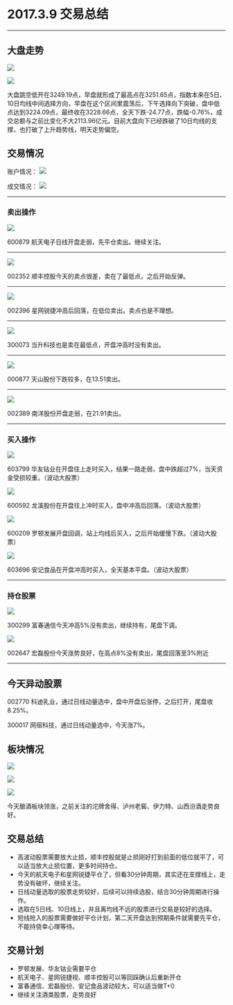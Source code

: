 # 2017.3.9 交易总结

------

## 大盘走势

![](./pic/20170309-dapan2.png)

![](./pic/20170309-dapan.png)

大盘跳空低开在3249.19点，早盘就形成了最高点在3251.65点，指数本来在5日、10日均线中间选择方向，早盘在这个区间里震荡后，下午选择向下突破，盘中低点达到3224.09点，最终收在3228.66点，全天下跌-24.77点，跌幅-0.76%，成交总额与之前比变化不大2113.96亿元。目前大盘向下已经跌破了10日均线的支撑，也打破了上升趋势线，明天走势偏空。

## 交易情况

账户情况：
![](./pic/20170309-zhanghu.png)

成交情况：
![](./pic/20170309-chengjiao.png)

------

### 卖出操作

![](./pic/20170307-600879.png)

600879 航天电子日线开盘走弱，先平仓卖出。继续关注。

------

![](./pic/20170307-002352.png)

002352 顺丰控股今天的卖点很差，卖在了最低点，之后开始反弹。

------

![](./pic/20170307-002396.png)

002396 星网锐捷冲高后回落，在低位卖出。卖点也是不理想。

------

![](./pic/20170307-300073.png)

300073 当升科技也是卖在最低点，开盘冲高时没有卖出。

------

![](./pic/20170307-000877.png)

000877 天山股份下跌较多，在13.51卖出。

------

![](./pic/20170307-002389.png)

002389 南洋股份开盘走弱，在21.91卖出。

------

### 买入操作

![](./pic/20170307-603799.png)

603799 华友钴业在开盘往上走时买入，结果一路走弱，盘中跌超过7%，当天资金受损较重。（波动大股票）

![](./pic/20170307-600592.png)

600592 龙溪股份在开盘往上冲时买入，盘中冲高后回落。（波动大股票）

![](./pic/20170307-600209.png)

600209 罗顿发展开盘回调，站上均线后买入，之后开始缓慢下跌。（波动大股票）

![](./pic/20170307-603696.png)

603696 安记食品在开盘冲高时买入，全天基本平盘。（波动大股票）

------

### 持仓股票

![](./pic/20170307-300299.png)

300299 富春通信今天冲高5%没有卖出，继续持有，尾盘下调。

![](./pic/20170307-002647.png)

002647 宏磊股份今天涨势良好，在高点8%没有卖出，尾盘回落至3%附近

------

## 今天异动股票

002770 科迪乳业，通过日线动量选中，盘中开盘后涨停，之后打开，尾盘收8.25%。

300017 网宿科技，通过日线动量选中，今天涨7%。

## 板块情况

![](./pic/20170306-bk1.png)

![](./pic/20170306-bk2.png)

![](./pic/20170306-bk3.png)

今天酿酒板块领涨，之前关注的沱牌舍得、泸州老窖、伊力特、山西汾酒走势良好。

## 交易总结

- 高波动股票需要放大止损，顺丰控股就是止损刚好打到前面的低位就平了，可以适当放大止损位置，更多时间持仓。
- 今天的航天电子和星网锐捷平仓了，但看30分钟周期，其实还在支撑线上，走势没有破坏，继续关注。
- 日线动量选取的股票走势较好，后续可以持续选股，结合30分钟周期进行操作。
- 选取在5日线、10日线上，并且离均线不远的股票进行交易是较好的选择。
- 短线抢入的股票需要做好平仓计划，第二天开盘达到预期条件就需要先平仓，不能持侥幸心理等待。

## 交易计划

- 罗顿发展、华友钴业需要平仓
- 航天电子、星网锐捷视、顺丰控股可以等回踩确认后重新开仓
- 富春通信、宏磊股份、安记食品波动较大，可以适当做T+0
- 继续关注酒类股票，走势良好

